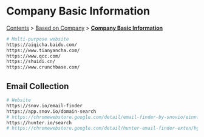 # Company Basic Information

[Contents](../../readme/table-of-contents.md) > [Based on Company](./) > [**Company Basic Information**](company-basic-information.md)

```bash
# Multi-purpose website
https://aiqicha.baidu.com/
https://www.tianyancha.com/
https://www.qcc.com/
https://shuidi.cn/
https://www.crunchbase.com/
```

## Email Collection

```bash
# Website
https://snov.io/email-finder
https://app.snov.io/domain-search
# https://chromewebstore.google.com/detail/email-finder-by-snovio/einnffiilpmgldkapbikhkeicohlaapj
https://hunter.io/search
# https://chromewebstore.google.com/detail/hunter-email-finder-exten/hgmhmanijnjhaffoampdlllchpolkdnj
```
